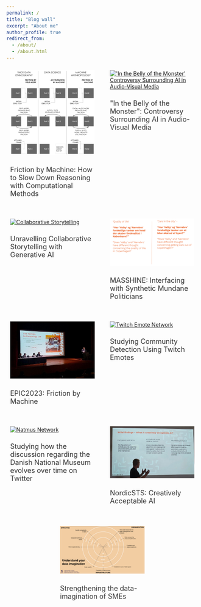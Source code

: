 ```yaml
---
permalink: /
title: "Blog wall"
excerpt: "About me"
author_profile: true
redirect_from: 
  - /about/
  - /about.html
---
```


<style>
  /* Base styles for all devices */
  .responsive-div {
    flex-basis: 48%; /* initially set to take almost half of the row */
    max-width: 48%; /* aligns with flex-basis */
    box-sizing: border-box; /* includes padding and border in the element's total width and height */
    padding: 10px; /* space inside the div */
    margin-bottom: 20px; /* extra space at the bottom of each div */
  }

  img {
    width: 100%; /* makes images responsive */
    height: auto; /* maintains aspect ratio */
  }

  h2 {
    font-size: 18px; /* suitable font size for desktop */
    font-weight: normal; /* normal font weight */
    color: #333; /* dark gray color for text */
  }

  /* Styles for devices with a max-width of 768px (tablets and mobile phones) */
  @media (max-width: 768px) {
    .responsive-div {
      flex-basis: 100%; /* each div takes full width of the viewport */
      max-width: 100%; /* aligns with flex-basis */
      padding: 15px; /* slightly larger padding */
    }

    h2 {
      font-size: 16px; /* reduced font size for better space utilization on smaller screens */
    }
  }

  /* Additional styles for handling device orientation */
  @media (max-width: 768px) and (orientation: landscape) {
    .responsive-div {
      flex-basis: 50%; /* in landscape, each div takes about half the width */
      max-width: 50%; /* aligns with flex-basis */
    }

    h2 {
      font-size: 18px; /* restores larger font size for landscape orientation */
    }
  }
</style>

<div style="display: flex; justify-content: space-around; flex-wrap: wrap; gap: 20px;">

  <div style="flex: 1 1 48%; max-width: 48%; box-sizing: border-box; padding: 10px;">
    <a href="https://johansoltoft.github.io//publications/2010-10-01-paper-title-number-2.md/">
      <img src="/images/EPIC-computationelANTRO.png" alt="Diagram Computational Anthropology" style="width: 100%; height: auto;">
    </a>
    <h2 style="font-size: 18px; font-weight: normal; color: #333;">Friction by Machine: How to Slow Down Reasoning with Computational Methods</h2>
  </div>
  
  <div style="flex: 1 1 48%; max-width: 48%; box-sizing: border-box; padding: 10px;">
    <a href="https://johansoltoft.github.io//publications/2010-10-01-paper-title-number-2.md/">
      <img src="/images/Bellyofthemonster.gif" alt="'In the Belly of the Monster' Controversy Surrounding AI in Audio-Visual Media"     style="width: 100%; height: auto;">
    </a>
    <h2 style="font-size: 18px; font-weight: normal; color: #333;">"In the Belly of the Monster": Controversy Surrounding AI in Audio-Visual Media</h2>
  </div>
  
  <div style="flex: 1 1 48%; max-width: 48%; box-sizing: border-box; padding: 10px;">
    <a href="https://johansoltoft.github.io//talks/2012-03-01-talk-9">
      <img src="/images/D&D.png" alt="Collaborative Storytelling" style="width: 100%; height: auto;">
    </a>
    <h2 style="font-size: 18px; font-weight: normal; color: #333;">Unravelling Collaborative Storytelling with Generative AI</h2>
  </div>
  
  <div style="flex: 1 1 48%; max-width: 48%; box-sizing: border-box; padding: 10px;">
    <a href="https://johansoltoft.github.io//talks/2012-03-01-talk-7">
      <img src="/images/Syn-politicans.png" alt="Synthetic Politicians" style="width: 100%; height: auto;">
    </a>
    <h2 style="font-size: 18px; font-weight: normal; color: #333;">MASSHINE: Interfacing with Synthetic Mundane Politicians</h2>
  </div>
  
  <div style="flex: 1 1 48%; max-width: 48%; box-sizing: border-box; padding: 10px;">
    <a href="https://johansoltoft.github.io//talks/2012-03-01-talk-1">
      <img src="/images/Epic2-646.jpg" alt="Conference" style="width: 100%; height: auto;">
    </a>
    <h2 style="font-size: 18px; font-weight: normal; color: #333;">EPIC2023: Friction by Machine</h2>
  </div>
  
  <div style="flex: 1 1 48%; max-width: 48%; box-sizing: border-box; padding: 10px;">
    <a href="https://johansoltoft.github.io//publications/2015-10-01-paper-title-number-3.md/">
      <img src="/images/twitchnetwork.png" alt="Twitch Emote Network" style="width: 100%; height: auto;">
    </a>
    <h2 style="font-size: 18px; font-weight: normal; color: #333;">Studying Community Detection Using Twitch Emotes</h2>
  </div>
  
  <div style="flex: 1 1 48%; max-width: 48%; box-sizing: border-box; padding: 10px;">
    <a href="https://johansoltoft.github.io//publications/2015-10-01-paper-title-number-3.md/">
      <img src="/images/a1a4033a-e5ea-494a-a06f-7b8bde5c1a81.gif" alt="Natmus Network" style="width: 100%; height: auto;">
    </a>
    <h2 style="font-size: 18px; font-weight: normal; color: #333;">Studying how the discussion regarding the Danish National Museum evolves over time on Twitter</h2>
  </div>
  
  <div style="flex: 1 1 48%; max-width: 48%; box-sizing: border-box; padding: 10px;">
    <a href="https://johansoltoft.github.io//talks/2014-03-01-talk-3">
      <img src="/images/NordicSTS.jpg" alt="NordicSTS" style="width: 100%; height: auto;">
    </a>
    <h2 style="font-size: 18px; font-weight: normal; color: #333;">NordicSTS: Creatively Acceptable AI</h2>
  </div>
  
  <div style="flex: 1 1 48%; max-width: 48%; box-sizing: border-box; padding: 10px;">
    <a href="https://johansoltoft.github.io//publications/2009-10-01-paper-title-number-1.md/">
      <img src="/images/dataimaga.png" alt="Data Imagination Diagram" style="width: 100%; height: auto;">
    </a>
    <h2 style="font-size: 18px; font-weight: normal; color: #333;">Strengthening the data-imagination of SMEs</h2>
  </div>

</div>

